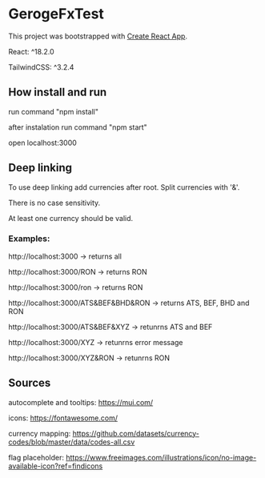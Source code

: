 # GerogeFxTest

This project was bootstrapped with [Create React App](https://github.com/facebook/create-react-app).

React: ^18.2.0

TailwindCSS: ^3.2.4

## How install and run

run command "npm install"

after instalation run command "npm start"

open localhost:3000

## Deep linking

To use deep linking add currencies after root. Split currencies with '&'.

There is no case sensitivity.

At least one currency should be valid.

### Examples:

http://localhost:3000 -> returns all

http://localhost:3000/RON -> returns RON

http://localhost:3000/ron -> returns RON

http://localhost:3000/ATS&BEF&BHD&RON -> returns ATS, BEF, BHD and RON

http://localhost:3000/ATS&BEF&XYZ -> retunrns ATS and BEF

http://localhost:3000/XYZ -> retunrns error message

http://localhost:3000/XYZ&RON -> retunrns RON

## Sources

autocomplete and tooltips: https://mui.com/

icons: https://fontawesome.com/

currency mapping: https://github.com/datasets/currency-codes/blob/master/data/codes-all.csv

flag placeholder: https://www.freeimages.com/illustrations/icon/no-image-available-icon?ref=findicons
